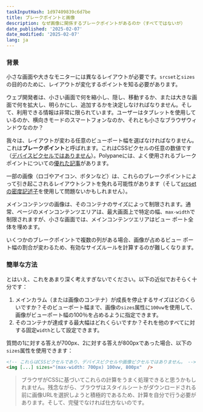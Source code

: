 ```yaml
---
taskInputHash: 1d97409839c6d7be
title: ブレークポイントと画像
description: なぜ画像に関係するブレークポイントがあるのか（すべてではないが）
date_published: '2025-02-07'
date_modified: '2025-02-07'
lang: ja
---
```

### 背景

小さな画面や大きなモニターには異なるレイアウトが必要です。`srcset`と`sizes`の目的のために、レイアウトが変化するポイントを知る必要があります。

ウェブ開発者は、小さい画面で何を縮小し、隠し、移動するか、または大きな画面で何を拡大し、明らかにし、追加するかを決定しなければなりません。そして、利用できる情報は非常に限られています。ユーザーはタブレットを使用しているのか、横向きモードのスマートフォンなのか、それとも小さなブラウザウィンドウなのか？

我々は、レイアウトが変わる任意のビューポート幅を選ばなければなりません。これは**ブレークポイント**と呼ばれます。これはCSSピクセルの任意の数値です（[デバイスピクセルではありません](/ja/pixels-not-pixels)）。Polypaneには、よく使用されるブレークポイントについての[優れた記事](https://polypane.app/blog/the-breakpoints-we-tested-in-2021-and-the-ones-to-test-in-2022/#the-breakpoints-to-develop-on-in-2023)があります。

一部の画像（ロゴやアイコン、ボタンなど）は、これらのブレークポイントによって引き起こされるレイアウトシフトを免れる可能性があります（そして[srcsetの密度記述子](/ja/density-descriptors)を使用して問題ないかもしれません）。

メインコンテンツの画像は、そのコンテナのサイズによって制限されます。通常、ページのメインコンテンツエリアは、最大画面上で特定の幅、`max-width`で制限されますが、小さな画面では、メインコンテンツエリアはビュー ポート全体を埋めます。

いくつかのブレークポイントで複数の列がある場合、画像が占めるビュー ポート幅の割合が変わるため、有効なサイズルールを計算するのが難しくなります。

### 簡単な方法

とはいえ、これをあまり深く考えすぎないでください。以下の近似でおそらく十分です：

1. メインカラム（または画像のコンテナ）が成長を停止するサイズはどのくらいですか？そのビューポート幅まで、画像の`sizes`属性に`100vw`を使用して、画像がビューポート幅の100％を占めるように指定できます。  
2. そのコンテナが達成する最大幅はどれくらいですか？それを他のすべてに対する固定`width`として設定できます。

質問の1に対する答えが700px、2に対する答えが800pxであった場合、以下の`sizes`属性を使用できます：

```html
<!-- これらはCSSピクセルであり、デバイスピクセルや画像ピクセルではありません。 -->
<img [...] sizes="(max-width: 700px) 100vw, 800px"  />
```

> ブラウザがCSSに基づいてこれらの計算をうまく処理できると思うかもしれません。残念ながら、ブラウザはスタイルシートがダウンロードされる前に画像URLを選択しようと積極的であるため、計算を自分で行う必要があります。そして、完璧でなければ仕方ないのです。
